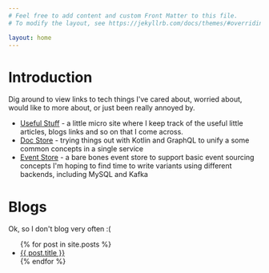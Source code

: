 ```yaml
---
# Feel free to add content and custom Front Matter to this file.
# To modify the layout, see https://jekyllrb.com/docs/themes/#overriding-theme-defaults

layout: home
---
```


# Introduction 

Dig around to view links to tech things I've cared about, 
worried about, would like to more about, or just been really 
annoyed by. 

* [Useful Stuff](https://ianmorgan.github.io/useful-stuff) - a little micro site where I keep track of the useful 
little articles, blogs links and so on that I come across.  
* [Doc Store](https://ianmorgan.github.io/doc-store/) - trying things out with Kotlin and GraphQL to unify a some 
common concepts in a single service
* [Event Store](https://ianmorgan.github.io/event-store/) - a bare bones event store to support basic event sourcing concepts 
I'm hoping to find time to write variants using different backends, including MySQL and Kafka 

<!--
* [Mircoservices](content/microservices) -
-->

# Blogs

Ok, so I don't blog very often :(

<ul>
  {% for post in site.posts %}
    <li>
      <a href="{{ post.url }}">{{ post.title }}</a>
    </li>
  {% endfor %}
</ul>